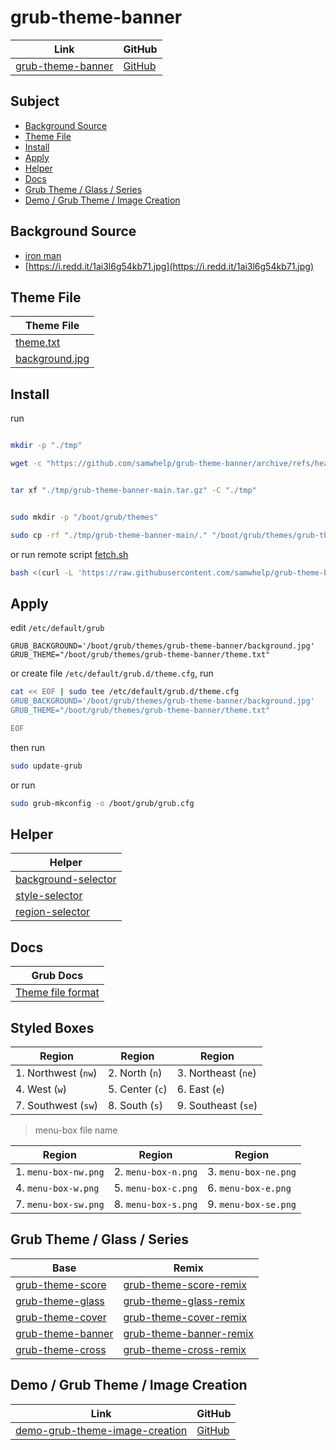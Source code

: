 

# grub-theme-banner

| Link | GitHub |
| ---- | ------ |
| [grub-theme-banner](https://samwhelp.github.io/grub-theme-banner/) | [GitHub](https://github.com/samwhelp/grub-theme-banner) |




## Subject

* [Background Source](#background-source)
* [Theme File](#theme-file)
* [Install](#install)
* [Apply](#apply)
* [Helper](#helper)
* [Docs](#docs)
* [Grub Theme / Glass / Series](#grub-theme--glass--series)
* [Demo / Grub Theme / Image Creation](#demo--grub-theme--image-creation)




## Background Source

* [iron man](https://www.reddit.com/r/wallpaper/comments/olengo/3840x2160_iron_man/)
* [https://i.redd.it/1ai3l6g54kb71.jpg](https://i.redd.it/1ai3l6g54kb71.jpg)




## Theme File

| Theme File                       |
| -------------------------------- |
| [theme.txt](theme.txt)           |
| [background.jpg](background.jpg) |




## Install

run

``` sh

mkdir -p "./tmp"

wget -c "https://github.com/samwhelp/grub-theme-banner/archive/refs/heads/main.tar.gz" -O "./tmp/grub-theme-banner-main.tar.gz"


tar xf "./tmp/grub-theme-banner-main.tar.gz" -C "./tmp"


sudo mkdir -p "/boot/grub/themes"

sudo cp -rf "./tmp/grub-theme-banner-main/." "/boot/grub/themes/grub-theme-banner"

```

or run remote script [fetch.sh](https://github.com/samwhelp/grub-theme-banner/blob/main/helper/theme-installer/fetch.sh)

``` sh
bash <(curl -L 'https://raw.githubusercontent.com/samwhelp/grub-theme-banner/main/helper/theme-installer/fetch.sh')
```




## Apply

edit `/etc/default/grub`

```
GRUB_BACKGROUND='/boot/grub/themes/grub-theme-banner/background.jpg'
GRUB_THEME="/boot/grub/themes/grub-theme-banner/theme.txt"
```

or create file `/etc/default/grub.d/theme.cfg`, run

``` sh
cat << EOF | sudo tee /etc/default/grub.d/theme.cfg
GRUB_BACKGROUND='/boot/grub/themes/grub-theme-banner/background.jpg'
GRUB_THEME="/boot/grub/themes/grub-theme-banner/theme.txt"

EOF
```


then run

``` sh
sudo update-grub
```

or run

``` sh
sudo grub-mkconfig -o /boot/grub/grub.cfg
```




## Helper

| Helper |
| ------ |
| [background-selector](helper/background-selector) |
| [style-selector](helper/style-selector) |
| [region-selector](helper/region-selector) |




## Docs

| Grub Docs |
| ---- |
| [Theme file format](https://www.gnu.org/software/grub/manual/grub/html_node/Theme-file-format.html) |




## Styled Boxes

| Region              | Region          | Region              |
| ------------------- | --------------- | ------------------- |
| 1. Northwest (`nw`) | 2. North (`n`)  | 3. Northeast (`ne`) |
| 4. West (`w`)       | 5. Center (`c`) | 6. East (`e`)       |
| 7. Southwest (`sw`) | 8. South (`s`)  | 9. Southeast (`se`) |

> menu-box file name

| Region               | Region              | Region               |
| -------------------- | ------------------- | -------------------- |
| 1. `menu-box-nw.png` | 2. `menu-box-n.png` | 3. `menu-box-ne.png` |
| 4. `menu-box-w.png`  | 5. `menu-box-c.png` | 6. `menu-box-e.png`  |
| 7. `menu-box-sw.png` | 8. `menu-box-s.png` | 9. `menu-box-se.png` |




## Grub Theme / Glass / Series

| Base | Remix |
| ---- | ----- |
| [grub-theme-score](https://github.com/samwhelp/grub-theme-score) | [grub-theme-score-remix](https://github.com/samwhelp/grub-theme-score-remix) |
| [grub-theme-glass](https://github.com/samwhelp/grub-theme-glass) | [grub-theme-glass-remix](https://github.com/samwhelp/grub-theme-glass-remix) |
| [grub-theme-cover](https://github.com/samwhelp/grub-theme-cover) | [grub-theme-cover-remix](https://github.com/samwhelp/grub-theme-cover-remix) |
| [grub-theme-banner](https://github.com/samwhelp/grub-theme-banner) | [grub-theme-banner-remix](https://github.com/samwhelp/grub-theme-banner-remix) |
| [grub-theme-cross](https://github.com/samwhelp/grub-theme-cross) | [grub-theme-cross-remix](https://github.com/samwhelp/grub-theme-cross-remix) |




## Demo / Grub Theme / Image Creation

| Link | GitHub |
| ---- | ------ |
| [demo-grub-theme-image-creation](https://samwhelp.github.io/demo-grub-theme-image-creation/) | [GitHub](https://github.com/samwhelp/demo-grub-theme-image-creation) |
